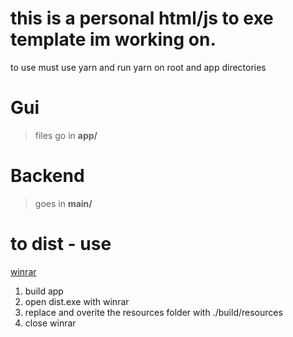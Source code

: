 # this is a personal html/js to exe template im working on.
 to use must use yarn and run yarn on root and app directories
# Gui 
>files go in  __app/__
# Backend
>goes in  __main/__

# to dist - use 
[winrar](www.rarlabs.com)
1. build app
2. open dist.exe with winrar
3. replace and overite the resources folder with ./build/resources
4. close winrar